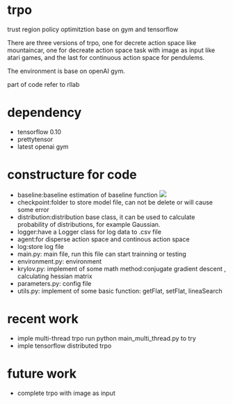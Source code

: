 # trpo
trust region policy optimitztion base on gym and tensorflow

<p>There are three versions of trpo, one for decrete action space like mountaincar, one for decreate action space task with image as input like atari games, and the last for continuous action space for pendulems.</p>
<p>The environment is base on openAI gym.</p>
<p>part of code refer to rllab</p>

# dependency
<ul>
<li>tensorflow 0.10</li>
<li>prettytensor</li>
<li>latest openai gym</li>
</ul>

# constructure for code
<ul>
<li>baseline:baseline estimation of baseline function  <img src="http://www.forkosh.com/mathtex.cgi?V_\pi"> </li>
<li>checkpoint:folder to store model file, can not be delete or will cause some error</li>
<li>distribution:distribution base class, it can be used to calculate probability of distributions, for example Gaussian.</li>
<li>logger:have a Logger class for log data to .csv file</li>
<li>agent:for disperse action space and continous action space</li>
<li>log:store log file</li>
<li>main.py: main file, run this file can start trainning or testing</li>
<li>environment.py: environment</li>
<li>krylov.py: implement of some math method:conjugate gradient descent , calculating hessian matrix</li>
<li>parameters.py: config file</li>
<li>utils.py: implement of some basic function: getFlat, setFlat, lineaSearch</li>
</ul>

# recent work
<ul>
<li>imple multi-thread trpo run  python main_multi_thread.py to try</li>
<li>imple tensorflow distributed trpo</li>
</ul>

# future work
<ul>
<li>complete trpo with image as input</li>
</ul>



